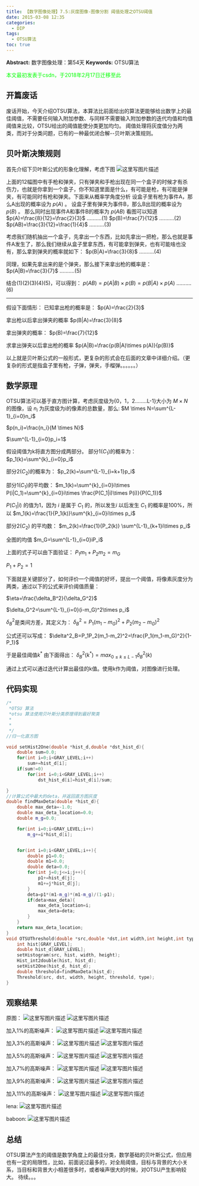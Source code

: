 ```yaml
---
title: 【数字图像处理】7.5:灰度图像-图像分割 阈值处理之OTSU阈值
date: 2015-03-08 12:35
categories:
  - DIP
tags:
  - OTSU算法
toc: true
---
```

**Abstract:** 数字图像处理：第54天
**Keywords:** OTSU算法
<!--more-->
<font color="00FF00">本文最初发表于csdn，于2018年2月17日迁移至此</font>
## 开篇废话
废话开始，今天介绍OTSU算法，本算法比前面给出的算法更能够给出数学上的最佳阈值，不需要任何输入附加参数、与同样不需要输入附加参数的迭代均值和均值阈值来比较，OTSU给出的阈值能使分类更加均匀。
阈值处理将灰度值分为两类，而对于分类问题，已有的一种最优闭合解--贝叶斯决策规则。
## 贝叶斯决策规则
首先介绍下贝叶斯公式的形象化理解，考虑下图
![这里写图片描述](DIP-7-5-灰度图像-图像分割-阈值处理之OTSU阈值/20150308140256646.jpeg)

上面的12幅图中有手枪和弹夹，只有弹夹和手枪出现在同一个盒子的时候才有杀伤力，也就是你拿到一个盒子，你不知道里面是什么，有可能是枪，有可能是弹夹，有可能同时有枪和弹夹。下面来从概率学角度分析
设盒子里有枪为事件A，那么A出现的概率设为 $p(A)$ 。
设盒子里有弹夹为事件B，那么B出现的概率设为 $p(B)$ 。
那么同时出现事件A和事件B的概率为 $p(AB)$
看图可以知道
$p(A)=\frac{8}{12}=\frac{2}{3}$ ..........(1)
$p(B)=\frac{7}{12}$ ..........(2)
$p(AB)=\frac{3}{12}=\frac{1}{4}$ ..........(3)

考虑我们随机抽出一个盒子，先拿出一个东西，比如先拿出一把枪，那么也就是事件A发生了，那么我们继续从盒子里拿东西，有可能拿到弹夹，也有可能啥也没有，那么拿到弹夹的概率就如下：
$p(B|A)=\frac{3}{8}$ ..........(4)

同理，如果先拿出来的是个弹夹，那么接下来拿出枪的概率是：
$p(A|B)=\frac{3}{7}$ ..........(5)

结合(1)(2)(3)(4)(5)，可以得到：
$p(AB)=p(A|B)\times p(B)=p(B|A)\times p(A)$ ..........(6)


----------

假设下面情形：
已知拿出枪的概率是：
$p(A)=\frac{2}{3}$

拿出枪以后拿出弹夹的概率
$p(B|A)=\frac{3}{8}$

拿出弹夹的概率：
$p(B)=\frac{7}{12}$

求拿出弹夹以后拿出枪的概率
$p(A|B)=\frac{p(B|A)\times p(A)}{p(B)}$

以上就是贝叶斯公式的一般形式，更复杂的形式会在后面的文章中详细介绍。（更复杂的形式是指盒子里有枪，子弹，弹夹，手榴弹。。。。。。）
## 数学原理
OTSU算法可以基于直方图计算，考虑灰度级为{0，1，2........L-1}大小为 $M \times N$ 的图像，设 $n_i$ 为灰度级为i的像素的总数量，那么:
$M \times N=\sum^{L-1}_{i=0}n_i$

$p(n_i)=\frac{n_i}{M \times N}$

$\sum^{L-1}_{i=0}p_i=1$

假设阈值为k将直方图分成两部分。
部分1$(C_1)$的概率为：
$p_1(k)=\sum^{k}_{i=0}p_i$

部分2$(C_2)$的概率为：
$p_2(k)=\sum^{L-1}_{i=k+1}p_i$

部分1$(C_1)$的平均数：
$m_1(k)=\sum^{k}_{i=0}i\times P(i|C_1)=\sum^{k}_{i=0}i\times \frac{P(C_1|i)\times P(i)}{P(C_1)}$

$P(C_1|i)$ 的值为1，因为 $i$ 是属于 $C_1$ 的，所以发生$i$ 以后发生 $C_1$ 的概率是100%，所以
$m_1(k)=\frac{1}{P_1(k)}\sum^{k}_{i=0}i\times p_i$

部分2$(C_2)$ 的平均数：
$m_2(k)=\frac{1}{P_2(k)} \sum^{L-1}_{k+1}i\times p_i$


全图的均值
$m_G=\sum^{L-1}_{i=0}iP_i$

上面的式子可以由下面验证：
$P_1m_1+P_2m_2=m_G$

$P_1+P_2=1$

下面就是关键部分了，如何评价一个阈值的好坏，提出一个阈值，将像素灰度分为两类，通过以下的公式来评价阈值质量：

$\eta=\frac{\delta_B^2}{\delta_G^2}$

$\delta_G^2=\sum^{L-1}_{i=0}(i-m_G)^2\times p_i$

$\delta_B^2$是类间方差，其定义为：
$\delta_B^2=P_1(m_1-m_G)^2+P_2(m_2-m_G)^2$

公式还可以写成：
$\delta^2_B=P_1P_2(m_1-m_2)^2=\frac{P_1(m_1-m_G)^2}{1-P_1}$

于是最佳阈值$k^{*}$ 由下面得出：
$\delta^2_B(k^{*})=max_{0\leq k \leq L-1}\delta^2_B(k)$

通过上式可以通过迭代计算出最佳的k值。使用k作为阈值，对图像进行处理。
## 代码实现
```c++
/*
 *OTSU 算法
 *otsu 算法使用贝叶斯分类原理得到最好聚类
 *
 *
 */
//归一化直方图

void setHist2One(double *hist_d,double *dst_hist_d){
    double sum=0.0;
    for(int i=0;i<GRAY_LEVEL;i++)
        sum+=hist_d[i];
    if(sum!=0)
        for(int i=0;i<GRAY_LEVEL;i++)
            dst_hist_d[i]=hist_d[i]/sum;

}
//计算公式中最大的deta，并返回直方图灰度
double findMaxDeta(double *hist_d){
    double max_deta=-1.0;
    double max_deta_location=0.0;
    double m_g=0.0;

    for(int i=0;i<GRAY_LEVEL;i++)
        m_g+=i*hist_d[i];


    for(int i=0;i<GRAY_LEVEL;i++){
        double p1=0.0;
        double m1=0.0;
        double deta=0.0;
        for(int j=0;j<=i;j++){
            p1+=hist_d[j];
            m1+=j*hist_d[j];
        }
        deta=p1*(m1-m_g)*(m1-m_g)/(1-p1);
        if(deta>max_deta){
            max_deta_location=i;
            max_deta=deta;
        }
    }
    return max_deta_location;
}
void OTSUThreshold(double *src,double *dst,int width,int height,int type){
    int hist[GRAY_LEVEL];
    double hist_d[GRAY_LEVEL];
    setHistogram(src, hist, width, height);
    Hist_int2double(hist, hist_d);
    setHist2One(hist_d, hist_d);
    double threshold=findMaxDeta(hist_d);
    Threshold(src, dst, width, height, threshold, type);
}

```
## 观察结果
原图：
![这里写图片描述](DIP-7-5-灰度图像-图像分割-阈值处理之OTSU阈值/20150308152743862.jpeg)
![这里写图片描述](DIP-7-5-灰度图像-图像分割-阈值处理之OTSU阈值/20150308152907539.jpeg)

加入1%的高斯噪声：
![这里写图片描述](DIP-7-5-灰度图像-图像分割-阈值处理之OTSU阈值/20150308152918272.jpeg)
![这里写图片描述](DIP-7-5-灰度图像-图像分割-阈值处理之OTSU阈值/20150308152814765.jpeg)

加入3%的高斯噪声：
![这里写图片描述](DIP-7-5-灰度图像-图像分割-阈值处理之OTSU阈值/20150308152827323.jpeg)
![这里写图片描述](DIP-7-5-灰度图像-图像分割-阈值处理之OTSU阈值/20150308152836777.jpeg)

加入5%的高斯噪声：
![这里写图片描述](DIP-7-5-灰度图像-图像分割-阈值处理之OTSU阈值/20150308153000860.jpeg)
![这里写图片描述](DIP-7-5-灰度图像-图像分割-阈值处理之OTSU阈值/20150308153012264.jpeg)

加入7%的高斯噪声：
![这里写图片描述](DIP-7-5-灰度图像-图像分割-阈值处理之OTSU阈值/20150308152915106.jpeg)
![这里写图片描述](DIP-7-5-灰度图像-图像分割-阈值处理之OTSU阈值/20150308152932001.jpeg)

加入9%的高斯噪声：
![这里写图片描述](DIP-7-5-灰度图像-图像分割-阈值处理之OTSU阈值/20150308153053245.jpeg)
![这里写图片描述](DIP-7-5-灰度图像-图像分割-阈值处理之OTSU阈值/20150308153102277.jpeg)

加入11%的高斯噪声：
![这里写图片描述](DIP-7-5-灰度图像-图像分割-阈值处理之OTSU阈值/20150308153112137.jpeg)
![这里写图片描述](DIP-7-5-灰度图像-图像分割-阈值处理之OTSU阈值/20150308153008599.jpeg)

lena:
![这里写图片描述](DIP-7-5-灰度图像-图像分割-阈值处理之OTSU阈值/20150308153300433.jpeg)

baboon:
![这里写图片描述](DIP-7-5-灰度图像-图像分割-阈值处理之OTSU阈值/20150308153428432.jpeg)

## 总结
OTSU算法产生的阈值是数学角度上的最佳分类，数学基础的贝叶斯公式，但应用也有一定的局限性，比如，前面说过最多的，对全局阈值，目标与背景的大小关系，当目标和背景大小相差很多时，或者噪声很大的时候，对OTSU产生影响较大。
待续。。。
